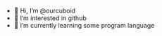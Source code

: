 - 👋 Hi, I’m @ourcuboid
- 👀 I’m interested in github
- 🌱 I’m currently learning some program language

<!---
ourcuboid/ourcuboid is a ✨ special ✨ repository because its `README.md` (this file) appears on your GitHub profile.
You can click the Preview link to take a look at your changes.
--->
